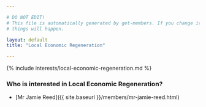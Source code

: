 ```yaml
---

# DO NOT EDIT!
# This file is automatically generated by get-members. If you change it, bad
# things will happen.

layout: default
title: "Local Economic Regeneration"

---
```


{% include interests/local-economic-regeneration.md %}

### Who is interested in Local Economic Regeneration?


* [Mr Jamie Reed]({{ site.baseurl }}/members/mr-jamie-reed.html)
